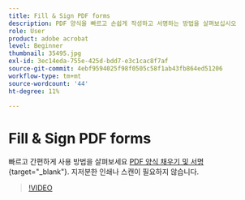 ```yaml
---
title: Fill & Sign PDF forms
description: PDF 양식을 빠르고 손쉽게 작성하고 서명하는 방법을 살펴보십시오
role: User
product: adobe acrobat
level: Beginner
thumbnail: 35495.jpg
exl-id: 3ec14eda-755e-425d-bdd7-e3c1cac8f7af
source-git-commit: 4ebf9594025f98f0505c58f1ab43fb864ed51206
workflow-type: tm+mt
source-wordcount: '44'
ht-degree: 11%

---
```


# Fill &amp; Sign PDF forms

빠르고 간편하게 사용 방법을 살펴보세요 [PDF 양식 채우기 및 서명](https://www.adobe.com/kr/acrobat/online/sign-pdf.html){target="_blank"}. 지저분한 인쇄나 스캔이 필요하지 않습니다.

>[!VIDEO](https://video.tv.adobe.com/v/35495?quality=12&learn=on&hidetitle=true)
